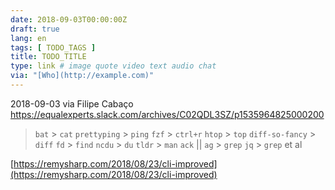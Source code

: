 ```yaml
---
date: 2018-09-03T00:00:00Z
draft: true
lang: en
tags: [ TODO_TAGS ]
title: TODO_TITLE
type: link # image quote video text audio chat
via: "[Who](http://example.com)"
---
```



2018-09-03 via Filipe Cabaço
https://equalexperts.slack.com/archives/C02QDL3SZ/p1535964825000200

> `bat` > `cat`
> `prettyping` > `ping`
> `fzf` > `ctrl+r`
> `htop` > `top`
> `diff-so-fancy` > `diff`
> `fd` > `find`
> `ncdu` > `du`
> `tldr` > `man`
> `ack` || `ag` > `grep`
> `jq` > `grep` et al

[https://remysharp.com/2018/08/23/cli-improved](https://remysharp.com/2018/08/23/cli-improved)


